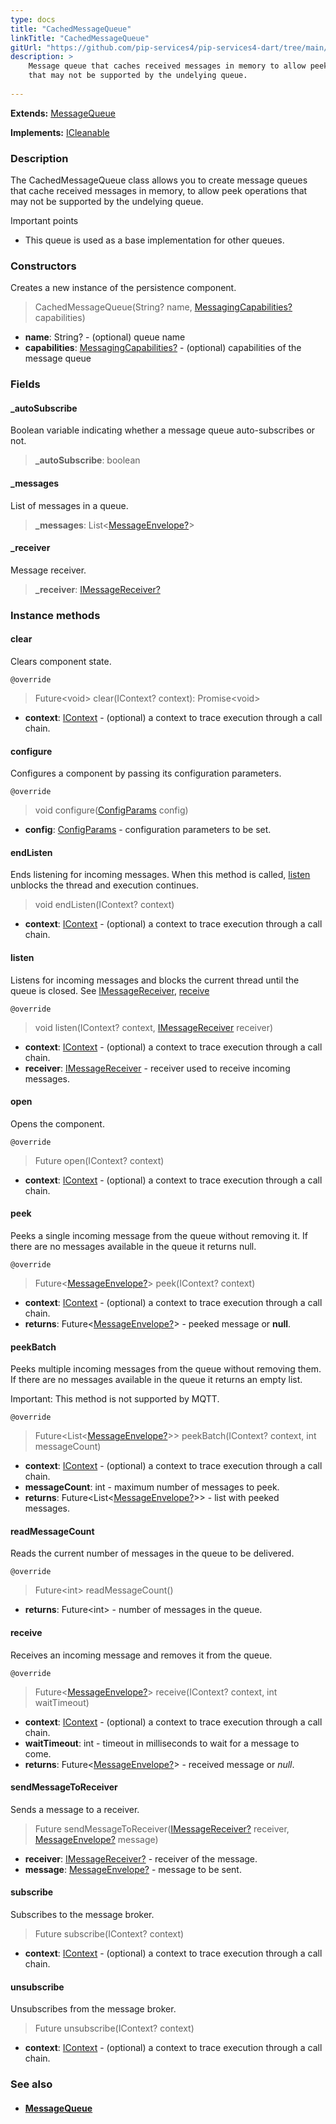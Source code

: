 ```yaml
---
type: docs
title: "CachedMessageQueue"
linkTitle: "CachedMessageQueue"
gitUrl: "https://github.com/pip-services4/pip-services4-dart/tree/main/pip-services4-messaging-dart"
description: >
    Message queue that caches received messages in memory to allow peek operations
    that may not be supported by the undelying queue.
 
---
```


**Extends:** [MessageQueue](../message_queue) 

**Implements:** [ICleanable](../../../components/run/icleanable) 

### Description

The CachedMessageQueue class allows you to create message queues that cache received messages in memory, to allow peek operations that may not be supported by the undelying queue.

Important points

- This queue is used as a base implementation for other queues.

### Constructors
Creates a new instance of the persistence component.

>   CachedMessageQueue(String? name, [MessagingCapabilities?](../messaging_capabilities) capabilities)

- **name**: String? - (optional) queue name
- **capabilities**: [MessagingCapabilities?](../messaging_capabilities) - (optional) capabilities of the message queue

### Fields

<span class="hide-title-link">

#### _autoSubscribe
Boolean variable indicating whether a message queue auto-subscribes or not.  

> **_autoSubscribe**: boolean

#### _messages
List of messages in a queue. 

> **_messages**: List<[MessageEnvelope?](../message_envelope)>

#### _receiver
Message receiver.

> **_receiver**: [IMessageReceiver?](../imessage_receiver)

</span>


### Instance methods

#### clear
Clears component state.

`@override`
> Future\<void\> clear(IContext? context): Promise\<void\>

- **context**: [IContext](../../../components/context/icontext) - (optional) a context to trace execution through a call chain.

#### configure
Configures a component by passing its configuration parameters.

`@override`
> void configure([ConfigParams](../../../components/config/config_params) config)

- **config**: [ConfigParams](../../../components/config/config_params) - configuration parameters to be set.

#### endListen
Ends listening for incoming messages.
When this method is called, [listen](#listen) unblocks the thread and execution continues.

> void endListen(IContext? context)

- **context**: [IContext](../../../components/context/icontext) - (optional) a context to trace execution through a call chain.

#### listen
Listens for incoming messages and blocks the current thread until the queue is closed.
See [IMessageReceiver](../imessage_receiver), [receive](#receive)

`@override`
> void listen(IContext? context, [IMessageReceiver](../imessage_receiver) receiver)

- **context**: [IContext](../../../components/context/icontext) - (optional) a context to trace execution through a call chain.
- **receiver**: [IMessageReceiver](../imessage_receiver) - receiver used to receive incoming messages.


#### open
Opens the component.

`@override`
> Future open(IContext? context)

- **context**: [IContext](../../../components/context/icontext) - (optional) a context to trace execution through a call chain.


#### peek
Peeks a single incoming message from the queue without removing it.
If there are no messages available in the queue it returns null.

`@override`
> Future<[MessageEnvelope?](../message_envelope)> peek(IContext? context)

- **context**: [IContext](../../../components/context/icontext) - (optional) a context to trace execution through a call chain.
- **returns**: Future<[MessageEnvelope?](../message_envelope)> - peeked message or **null**.


#### peekBatch
Peeks multiple incoming messages from the queue without removing them.
If there are no messages available in the queue it returns an empty list.

Important: This method is not supported by MQTT.

`@override`
> Future<List<[MessageEnvelope?](../message_envelope)>> peekBatch(IContext? context, int messageCount)

- **context**: [IContext](../../../components/context/icontext) - (optional) a context to trace execution through a call chain.
- **messageCount**: int - maximum number of messages to peek.
- **returns**: Future<List<[MessageEnvelope?](../message_envelope)>> - list with peeked messages.

#### readMessageCount
Reads the current number of messages in the queue to be delivered.

`@override`
> Future\<int\> readMessageCount()

- **returns**: Future\<int\> - number of messages in the queue.

#### receive
Receives an incoming message and removes it from the queue.

`@override`
> Future<[MessageEnvelope?](../message_envelope)> receive(IContext? context, int waitTimeout)

- **context**: [IContext](../../../components/context/icontext) - (optional) a context to trace execution through a call chain.
- **waitTimeout**: int - timeout in milliseconds to wait for a message to come.
- **returns**: Future<[MessageEnvelope?](../message_envelope)> - received message or *null*.


#### sendMessageToReceiver
Sends a message to a receiver.

> Future sendMessageToReceiver([IMessageReceiver?](../imessage_receiver) receiver, [MessageEnvelope?](../message_envelope) message)

- **receiver**: [IMessageReceiver?](../imessage_receiver) - receiver of the message.
- **message**: [MessageEnvelope?](../message_envelope) - message to be sent.


#### subscribe
Subscribes to the message broker.

> Future subscribe(IContext? context)

- **context**: [IContext](../../../components/context/icontext) - (optional) a context to trace execution through a call chain.


#### unsubscribe
Unsubscribes from the message broker.

> Future unsubscribe(IContext? context)

- **context**: [IContext](../../../components/context/icontext) - (optional) a context to trace execution through a call chain.


### See also
- #### [MessageQueue](../message_queue)
